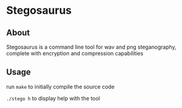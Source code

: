 # Stegosaurus

## About
Stegosaurus is a command line tool for wav and png steganography, complete with encryption and compression capabilities

## Usage
run `make` to initially compile the source code

`./stego h` to display help with the tool
